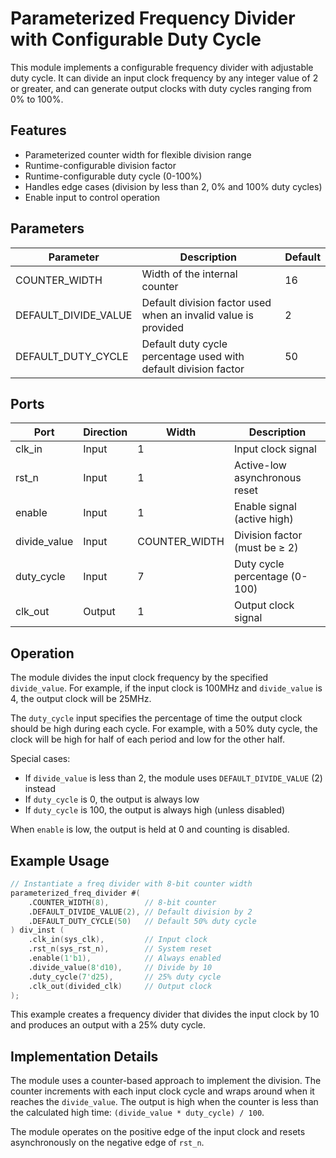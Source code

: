 # Parameterized Frequency Divider with Configurable Duty Cycle

This module implements a configurable frequency divider with adjustable duty cycle. It can divide an input clock frequency by any integer value of 2 or greater, and can generate output clocks with duty cycles ranging from 0% to 100%.

## Features

- Parameterized counter width for flexible division range
- Runtime-configurable division factor
- Runtime-configurable duty cycle (0-100%)
- Handles edge cases (division by less than 2, 0% and 100% duty cycles)
- Enable input to control operation

## Parameters

| Parameter | Description | Default |
|-----------|-------------|---------|
| COUNTER_WIDTH | Width of the internal counter | 16 |
| DEFAULT_DIVIDE_VALUE | Default division factor used when an invalid value is provided | 2 |
| DEFAULT_DUTY_CYCLE | Default duty cycle percentage used with default division factor | 50 |

## Ports

| Port | Direction | Width | Description |
|------|-----------|-------|-------------|
| clk_in | Input | 1 | Input clock signal |
| rst_n | Input | 1 | Active-low asynchronous reset |
| enable | Input | 1 | Enable signal (active high) |
| divide_value | Input | COUNTER_WIDTH | Division factor (must be ≥ 2) |
| duty_cycle | Input | 7 | Duty cycle percentage (0-100) |
| clk_out | Output | 1 | Output clock signal |

## Operation

The module divides the input clock frequency by the specified `divide_value`. For example, if the input clock is 100MHz and `divide_value` is 4, the output clock will be 25MHz.

The `duty_cycle` input specifies the percentage of time the output clock should be high during each cycle. For example, with a 50% duty cycle, the clock will be high for half of each period and low for the other half.

Special cases:
- If `divide_value` is less than 2, the module uses `DEFAULT_DIVIDE_VALUE` (2) instead
- If `duty_cycle` is 0, the output is always low
- If `duty_cycle` is 100, the output is always high (unless disabled)

When `enable` is low, the output is held at 0 and counting is disabled.

## Example Usage

```verilog
// Instantiate a freq divider with 8-bit counter width
parameterized_freq_divider #(
    .COUNTER_WIDTH(8),        // 8-bit counter
    .DEFAULT_DIVIDE_VALUE(2), // Default division by 2
    .DEFAULT_DUTY_CYCLE(50)   // Default 50% duty cycle
) div_inst (
    .clk_in(sys_clk),         // Input clock
    .rst_n(sys_rst_n),        // System reset
    .enable(1'b1),            // Always enabled
    .divide_value(8'd10),     // Divide by 10
    .duty_cycle(7'd25),       // 25% duty cycle
    .clk_out(divided_clk)     // Output clock
);
```

This example creates a frequency divider that divides the input clock by 10 and produces an output with a 25% duty cycle.

## Implementation Details

The module uses a counter-based approach to implement the division. The counter increments with each input clock cycle and wraps around when it reaches the `divide_value`. The output is high when the counter is less than the calculated high time: `(divide_value * duty_cycle) / 100`.

The module operates on the positive edge of the input clock and resets asynchronously on the negative edge of `rst_n`. 
